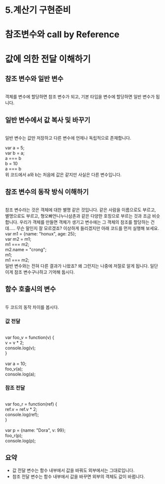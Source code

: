 # 5.계산기 구현준비

# 참조변수와 call by Reference

# 값에 의한 전달 이해하기

## 참조 변수와 일반 변수
</br>
객체를 변수에 할당하면 참조 변수가 되고, 기본 타입을 변수에 할당하면 일반 변수가 됩니다.

## 일반 변수에서 값 복사 및 바꾸기
</br>
일반 변수는 값만 저장하고 다른 변수에 언제나 독립적으로 존재합니다.

var a = 5;</br>
var b = a;</br>
a === b</br>
b = 10</br>
a === b</br>
위 코드에서 a와 b는 처음에 값은 같지만 사실은 다른 변수입니다.

## 참조 변수의 동작 방식 이해하기
</br>
참조 변수라는 것은 객체에 대한 별명 같은 것입니다. 같은 사람을 이름으로도 부르고, 별명으로도 부르고, 형오빠언니누나삼촌과 같은 다양한 호칭으로 부르는 것과 조금 비슷합니다. 우리가 객체를 만들면 객체가 생기고 변수에는 그 객체의 참조를 할당하는 건데..... 무슨 말인지 잘 모르겠죠? 이상하게 들리겠지만 아래 코드를 먼저 실행해 보세요.
</br>
var m1 = {name: "honux", age: 25};</br>
var m2 = m1;</br>
m1 === m2;</br>
m2.name = "crong";</br>
m1;</br>
m1 === m2;</br>
일반 변수와는 전혀 다른 결과가 나왔죠? 왜 그런지는 나중에 저절로 알게 됩니다. 일단 이게 참조 변수구나하고 기억해 둡시다.

## 함수 호출시의 변수
</br>
두 코드의 동작 차이를 봅시다.

### 값 전달
</br>
var foo_v = function(v) {</br>
    v = v * 2;</br>
    console.log(v);</br>
}</br>
</br>
var a = 10;</br>
foo_v(a);</br>
console.log(a);</br>

### 참조 전달
</br>
var foo_r = function(ref) {</br>
    ref.v = ref.v * 2;</br>
    console.log(ref);</br>
}</br>
</br>
var p = {name: "Dora", v: 99};</br>
foo_r(p);</br>
console.log(p);</br>

## 요약
- 값 전달 변수는 함수 내부에서 값을 바꿔도 외부에서는 그대로입니다.
- 참조 전달 변수는 함수 내부에서 값을 바꾸면 외부의 객체도 값이 바뀝니다.
